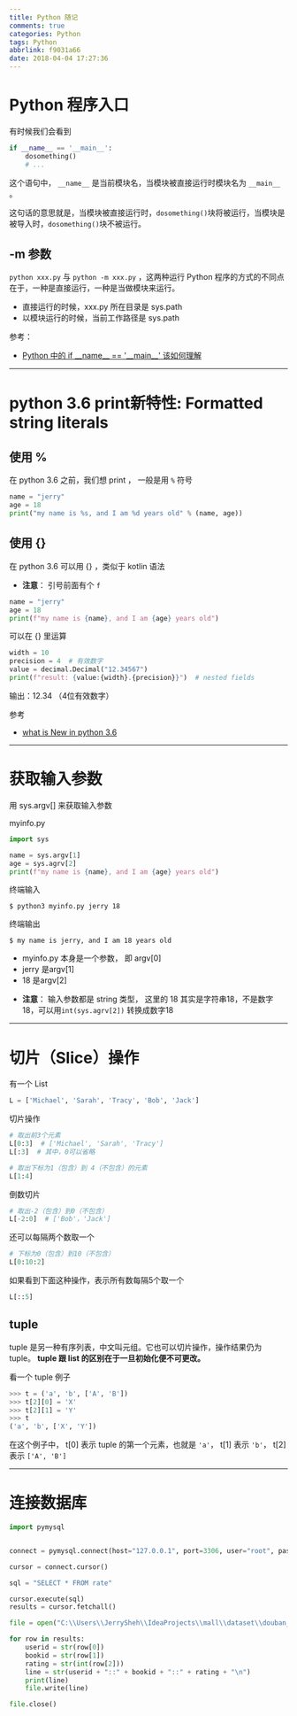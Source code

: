 ```yaml
---
title: Python 随记
comments: true
categories: Python
tags: Python
abbrlink: f9031a66
date: 2018-04-04 17:27:36
---
```


# Python 程序入口

有时候我们会看到

 ```python
 if __name__ == '__main__':
     dosomething()
     # ...
 ```

 这个语句中， `__name__` 是当前模块名，当模块被直接运行时模块名为 `__main__ `。

这句话的意思就是，当模块被直接运行时，`dosomething()`块将被运行，当模块是被导入时，`dosomething()`块不被运行。

<!-- more -->

## -m 参数

`python xxx.py` 与 `python -m xxx.py` ，这两种运行 Python 程序的方式的不同点在于，一种是直接运行，一种是当做模块来运行。

- 直接运行的时候，xxx.py 所在目录是 sys.path
- 以模块运行的时候，当前工作路径是 sys.path

参考：

- [Python 中的 if \_\_name__ == '\_\_main__' 该如何理解](http://blog.konghy.cn/2017/04/24/python-entry-program/)

---

# python 3.6 print新特性: Formatted string literals

## 使用 %

在 python 3.6 之前，我们想 print ， 一般是用 `%` 符号

```python
name = "jerry"
age = 18
print("my name is %s, and I am %d years old" % (name, age))
```

## 使用 {}

在 python 3.6 可以用 {} ，类似于 kotlin 语法

* **注意**： 引号前面有个 `f`

```python
name = "jerry"
age = 18
print(f"my name is {name}, and I am {age} years old")
```

可以在 {} 里运算

```python
width = 10
precision = 4  # 有效数字
value = decimal.Decimal("12.34567")
print(f"result: {value:{width}.{precision}}")  # nested fields
```

输出：12.34 （4位有效数字）

参考

- [what is New in python 3.6](https://docs.python.org/3/whatsnew/3.6.html)

---

# 获取输入参数

用 sys.argv[] 来获取输入参数

myinfo.py
```python
import sys

name = sys.argv[1]
age = sys.agrv[2]
print(f"my name is {name}, and I am {age} years old")
```

终端输入
```
$ python3 myinfo.py jerry 18
```

终端输出
```
$ my name is jerry, and I am 18 years old
```

- myinfo.py 本身是一个参数， 即 argv[0]
- jerry 是argv[1]
- 18 是argv[2]

* **注意**： 输入参数都是 string 类型， 这里的 18 其实是字符串18，不是数字18，可以用` int(sys.agrv[2]) ` 转换成数字18

---

# 切片（Slice）操作

有一个 List

```python
L = ['Michael', 'Sarah', 'Tracy', 'Bob', 'Jack']
```

切片操作

```python
# 取出前3个元素
L[0:3]  # ['Michael', 'Sarah', 'Tracy']
L[:3]  # 其中，0可以省略

# 取出下标为1（包含）到 4（不包含）的元素
L[1:4]
```

倒数切片

```python
# 取出-2（包含）到0（不包含）
L[-2:0]  # ['Bob'，'Jack']
```

还可以每隔两个数取一个

```python
# 下标为0（包含）到10（不包含）
L[0:10:2]

```

如果看到下面这种操作，表示所有数每隔5个取一个

```python
L[::5]
```

## tuple

tuple 是另一种有序列表，中文叫元组。它也可以切片操作，操作结果仍为 tuple。 **tuple 跟 list 的区别在于一旦初始化便不可更改。**

看一个 tuple 例子

```python
>>> t = ('a', 'b', ['A', 'B'])
>>> t[2][0] = 'X'
>>> t[2][1] = 'Y'
>>> t
('a', 'b', ['X', 'Y'])
```

在这个例子中， t[0] 表示 tuple 的第一个元素，也就是 `'a'`， t[1] 表示 `'b'`， t[2]表示 `['A', 'B']`

---

# 连接数据库

```python
import pymysql


connect = pymysql.connect(host="127.0.0.1", port=3306, user="root", passwd="YOURPASSWD", db="YOURDBNAME")

cursor = connect.cursor()

sql = "SELECT * FROM rate"

cursor.execute(sql)
results = cursor.fetchall()

file = open("C:\\Users\\JerrySheh\\IdeaProjects\\mall\\dataset\\douban_large_clean.dat", "w")

for row in results:
    userid = str(row[0])
    bookid = str(row[1])
    rating = str(int(row[2]))
    line = str(userid + "::" + bookid + "::" + rating + "\n")
    print(line)
    file.write(line)

file.close()
```

